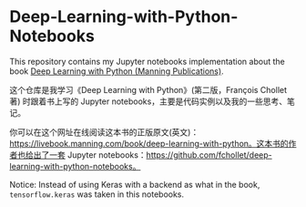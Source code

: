 # Deep-Learning-with-Python-Notebooks
This repository contains my Jupyter notebooks implementation about the book [Deep Learning with Python (Manning Publications)](https://www.manning.com/books/deep-learning-with-python?a_aid=keras&a_bid=76564dff).

这个仓库是我学习《Deep Learning with Python》(第二版，François Chollet 著) 时跟着书上写的  Jupyter notebooks，主要是代码实例以及我的一些思考、笔记。

你可以在这个网址在线阅读这本书的正版原文(英文)：https://livebook.manning.com/book/deep-learning-with-python。这本书的作者也给出了一套 Jupyter notebooks：https://github.com/fchollet/deep-learning-with-python-notebooks。

Notice: Instead of using Keras with a backend as what in the book, `tensorflow.keras` was taken in this notebooks.

